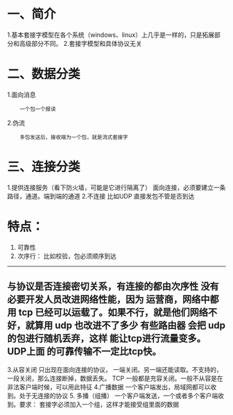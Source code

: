# 一、简介
1.基本套接字模型在各个系统（windows、linux）上几乎是一样的，只是拓展部分和高级部分不同。
2.套接字模型和具体协议无关
# 二、数据分类
1.面向消息
```
    一个包一个报读
```
2.伪流
```
    多包发送后，接收端为一个包，就是流式套接字
```
# 三、连接分类
1.提供连接服务（看下防火墙，可能是它进行隔离了）
    面向连接，必须要建立一条路径，通道。端到端的通道
2.不连接
    比如UDP 直接发包不管是否到达
# 特点：
1. 可靠性
2. 次序行： 比如校验，包必须顺序到达
---
与协议是否连接密切关系，有连接的都由次序性
没有必要开发人员改进网络性能，因为 运营商，网络中都用 tcp 已经可以运载了。如果不行，就是他们网络不好，就算用 udp 也改进不了多少
有些路由器 会把 udp 的包进行随机丢弃，这样 能让tcp进行流量变多。
UDP上面 的可靠传输不一定比tcp快。
---
3.从容关闭
只出现在面向连接的协议， 一端关闭。另一端还能读取。不支持的，一段关闭，那么连接断掉，数据丢失。 TCP 一般都是充容关闭。一般不从容是在非法客户端时候，可以用此特征
4.广播数据
一个客户端发出，局域网都可以收到。处于无连接的协议
5. 多播（组播）
一个客户端发送，一个或者多个客户端收到。要求： 套接字必须加入一个组，这样才能接受组里面的数据